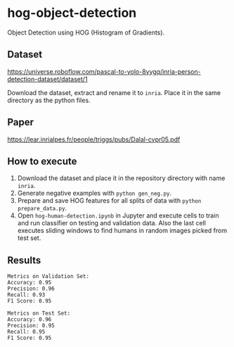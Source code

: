 # hog-object-detection
Object Detection using HOG (Histogram of Gradients).

## Dataset
https://universe.roboflow.com/pascal-to-yolo-8yygq/inria-person-detection-dataset/dataset/1

Download the dataset, extract and rename it to `inria`. Place it in the same directory as the python files.

## Paper
https://lear.inrialpes.fr/people/triggs/pubs/Dalal-cvpr05.pdf

## How to execute
1. Download the dataset and place it in the repository directory with name `inria`.
2. Generate negative examples with `python gen_neg.py`.
3. Prepare and save HOG features for all splits of data with `python prepare_data.py`.
4. Open `hog-human-detection.ipynb` in Jupyter and execute cells to train and run classifier on testing and validation data. Also the last cell executes sliding windows to find humans in random images picked from test set.

## Results
```
Metrics on Validation Set: 
Accuracy: 0.95
Precision: 0.96
Recall: 0.93
F1 Score: 0.95

Metrics on Test Set:
Accuracy: 0.96
Precision: 0.95
Recall: 0.95
F1 Score: 0.95
```
